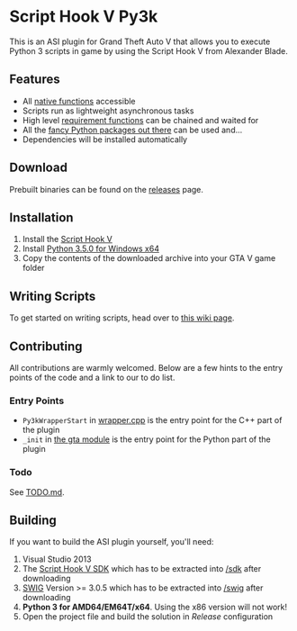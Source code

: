# Script Hook V Py3k
This is an ASI plugin for Grand Theft Auto V that allows you to execute Python 3 scripts
in game by using the Script Hook V from Alexander Blade.

## Features
* All [native functions](http://www.dev-c.com/nativedb/) accessible
* Scripts run as lightweight asynchronous tasks
* High level [requirement functions](/python/gta/requires) can be chained and waited for
* All the [fancy Python packages out there](https://warehouse.python.org) can be used
  and...
* Dependencies will be installed automatically

## Download
Prebuilt binaries can be found on the [releases](../../releases)
page.

## Installation
1. Install the [Script Hook V](http://www.dev-c.com/gtav/scripthookv/)
2. Install [Python 3.5.0 for Windows x64](https://www.python.org/ftp/python/3.5.0/python-3.5.0-amd64.exe)
3. Copy the contents of the downloaded archive into your GTA V game folder

## Writing Scripts
To get started on writing scripts, head over to [this wiki page](../../wiki/Writing-Scripts).

## Contributing
All contributions are warmly welcomed. Below are a few hints to the entry points of the
code and a link to our to do list.

### Entry Points
* ``Py3kWrapperStart`` in [wrapper.cpp](/cpp/src/wrapper.cpp) is the entry point for the
  C++ part of the plugin
* ``_init`` in [the gta module](/python/gta/__init__.py) is the entry point for the
  Python part of the plugin

### Todo
See [TODO.md](/TODO.md).

## Building
If you want to build the ASI plugin yourself, you'll need:

1. Visual Studio 2013
2. The [Script Hook V SDK](http://www.dev-c.com/gtav/scripthookv/) which has to be
   extracted into [/sdk](/sdk) after downloading
3. [SWIG](http://sourceforge.net/projects/swig/files/swigwin/) Version >= 3.0.5 which has
   to be extracted into [/swig](/swig) after downloading
4. **Python 3 for AMD64/EM64T/x64**. Using the x86 version will not work!
5. Open the project file and build the solution in *Release* configuration
